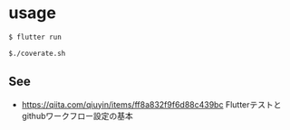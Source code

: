 # usage

```zsh
$ flutter run

$./coverate.sh
```

## See

- <https://qiita.com/qiuyin/items/ff8a832f9f6d88c439bc>
  Flutterテストとgithubワークフロー設定の基本
